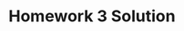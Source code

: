 ---
link: homework3_solution.pdf
title: Homework 3 Solution
year: 2017
published: false
categories: designopt_assignment
---